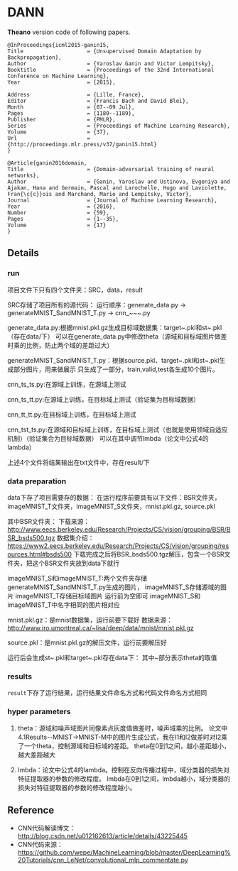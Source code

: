 # DANN

**Theano** version code of following papers.

    @InProceedings{icml2015-ganin15,
    Title                    = {Unsupervised Domain Adaptation by Backpropagation},
    Author                   = {Yaroslav Ganin and Victor Lempitsky},
    Booktitle                = {Proceedings of the 32nd International Conference on Machine Learning},
    Year                     = {2015},

    Address                  = {Lille, France},
    Editor                   = {Francis Bach and David Blei},
    Month                    = {07--09 Jul},
    Pages                    = {1180--1189},
    Publisher                = {PMLR},
    Series                   = {Proceedings of Machine Learning Research},
    Volume                   = {37},
    Url                      = {http://proceedings.mlr.press/v37/ganin15.html}
    }

    @Article{ganin2016domain,
    Title                    = {Domain-adversarial training of neural networks},
    Author                   = {Ganin, Yaroslav and Ustinova, Evgeniya and Ajakan, Hana and Germain, Pascal and Larochelle, Hugo and Laviolette, Fran{\c{c}}ois and Marchand, Mario and Lempitsky, Victor},
    Journal                  = {Journal of Machine Learning Research},
    Year                     = {2016},
    Number                   = {59},
    Pages                    = {1--35},
    Volume                   = {17}
    }

## Details

### run

项目文件下只有四个文件夹：SRC，data，result

SRC存储了项目所有的源代码：
运行顺序：generate_data.py -> generateMNIST_SandMNIST_T.py -> cnn_~~~.py

generate_data.py:根据mnist.pkl.gz生成目标域数据集：target~.pkl和st~.pkl（存在data/下）
可以在generate_data.py中修改theta（源域和目标域图片做差时乘的比例，防止两个域的差距过大）

generateMNIST_SandMNIST_T.py：根据source.pkl、target~.pkl和st~.pkl生成部分图片，用来做展示
只生成了一部分，train,valid,test各生成10个图片。

cnn_ts_ts.py:在源域上训练，在源域上测试

cnn_ts_tt.py:在源域上训练，在目标域上测试（验证集为目标域数据）

cnn_tt_tt.py:在目标域上训练，在目标域上测试

cnn_tst_ts.py:在源域和目标域上训练，在目标域上测试（也就是使用领域自适应机制）（验证集合为目标域数据）
可以在其中调节lmbda（论文中公式4的lambda）

上述4个文件将结果输出在txt文件中，存在result/下

### data preparation

data下存了项目需要存的数据：
在运行程序前要具有以下文件：BSR文件夹，imageMNIST_T文件夹，imageMNIST_S文件夹，mnist.pkl.gz, source.pkl

其中BSR文件夹：
下载来源：<http://www.eecs.berkeley.edu/Research/Projects/CS/vision/grouping/BSR/BSR_bsds500.tgz>
数据集介绍：<https://www2.eecs.berkeley.edu/Research/Projects/CS/vision/grouping/resources.html#bsds500>
下载完成之后将BSR_bsds500.tgz解压，包含一个BSR文件夹，把这个BSR文件夹放到data下就行

imageMNIST_S和imageMNIST_T:两个文件夹存储generateMNIST_SandMNIST_T.py生成的图片，
imageMNIST_S存储源域的图片
imageMNIST_T存储目标域图片
运行前为空即可
imageMNIST_S和imageMNIST_T中名字相同的图片相对应

mnist.pkl.gz：是mnist数据集，运行前要下载好
数据来源：<http://www.iro.umontreal.ca/~lisa/deep/data/mnist/mnist.pkl.gz>

source.pkl：是mnist.pkl.gz的解压文件，运行前要解压好

运行后会生成st~.pkl和target~.pkl存在data下：
其中~部分表示theta的取值

### results

`result`下存了运行结果，运行结果文件命名方式和代码文件命名方式相同

### hyper parameters

1. theta：源域和噪声域图片同像素点灰度值做差时，噪声域乘的比例。
    论文中4.1Results--MNIST->MNIST-M中的图片生成公式，我在I1和I2做差时对I2乘了一个theta，控制源域和目标域的差距。
    theta在0到1之间，越小差距越小，越大差距越大

2. lmbda：论文中公式4的lambda。控制在反向传播过程中，域分类器的损失对特征提取器的参数的修改程度。
    lmbda在0到1之间，lmbda越小，域分类器的损失对特征提取器的参数的修改程度越小。

## Reference

- CNN代码解读博文：<http://blog.csdn.net/u012162613/article/details/43225445>
- CNN代码来源：<https://github.com/wepe/MachineLearning/blob/master/DeepLearning%20Tutorials/cnn_LeNet/convolutional_mlp_commentate.py>
